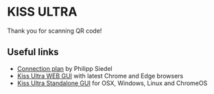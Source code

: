# KISS ULTRA

Thank you for scanning QR code!

## Useful links

- [Connection plan](https://blog.seidel-philipp.de/kiss-ultra-flight-controller-anschlussplan-wiringplan/) by Philipp Siedel
- [Kiss Ultra WEB GUI](https://kiss-ultra.com/gui/) with latest Chrome and Edge browsers
- [Kiss Ultra Standalone GUI](https://github.com/KissUltra/gui/releases) for OSX, Windows, Linux and ChromeOS

